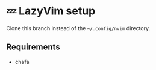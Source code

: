 # 💤 LazyVim setup

Clone this branch instead of the `~/.config/nvim` directory.

## Requirements

- chafa
